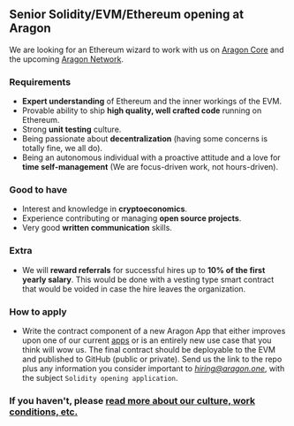 ## Senior Solidity/EVM/Ethereum opening at Aragon

We are looking for an Ethereum wizard to work with us on [Aragon Core](https://github.com/aragon/aragonOS) and the upcoming [Aragon Network](https://github.com/aragon/whitepaper/raw/master/Aragon%20Whitepaper.pdf).

### Requirements

- **Expert understanding** of Ethereum and the inner workings of the EVM.
- Provable ability to ship **high quality, well crafted code** running on Ethereum.
- Strong **unit testing** culture.
- Being passionate about **decentralization** (having some concerns is totally fine, we all do).
- Being an autonomous individual with a proactive attitude and a love for **time self-management** (We are focus-driven work, not hours-driven).

### Good to have

- Interest and knowledge in **cryptoeconomics**.
- Experience contributing or managing **open source projects**.
- Very good **written communication** skills.

### Extra

- We will **reward referrals** for successful hires up to **10% of the first yearly salary**. This would be done with a vesting type smart contract that would be voided in case the hire leaves the organization.

### How to apply

- Write the contract component of a new Aragon App that either improves upon one of our current [apps](https://github.com/aragon/aragon-apps) or is an entirely new use case that you think will wow us. The final contract should be deployable to the EVM and published to GitHub (public or private). Send us the link to the repo plus any information you consider important to *hiring@aragon.one*, with the subject `Solidity opening application`.

### If you haven't, please [read more about our culture, work conditions, etc.](../index.md)
